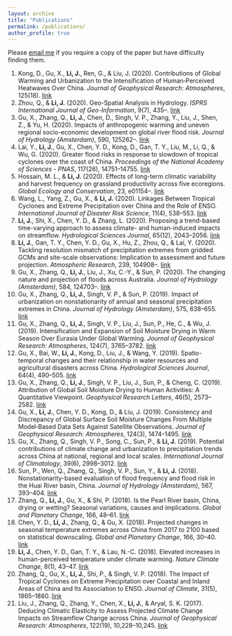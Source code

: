 ```yaml
---
layout: archive
title: "Publications"
permalink: /publications/
author_profile: true
---
```


Please [email me](mailto:jianfengli@hkbu.edu.hk) if you require a copy of the paper but have difficulty finding them. 

1. Kong, D., Gu, X., **Li, J.**, Ren, G., & Liu, J. (2020). Contributions of Global Warming and Urbanization to the Intensification of Human‐Perceived Heatwaves Over China. *Journal of Geophysical Research: Atmospheres*, 125(18). [link](https://doi.org/10.1029/2019JD032175)
2. Zhou, Q., & **Li, J.** (2020). Geo-Spatial Analysis in Hydrology. *ISPRS International Journal of Geo-Information*, 9(7), 435–. [link](https://doi.org/10.3390/ijgi9070435)
3. Gu, X., Zhang, Q., **Li, J.**, Chen, D., Singh, V. P., Zhang, Y., Liu, J., Shen, Z., & Yu, H. (2020). Impacts of anthropogenic warming and uneven regional socio-economic development on global river flood risk. *Journal of Hydrology (Amsterdam)*, 590, 125262–. [link](https://doi.org/10.1016/j.jhydrol.2020.125262)
4. Lai, Y., **Li, J.**, Gu, X., Chen, Y. D., Kong, D., Gan, T. Y., Liu, M., Li, Q., & Wu, G. (2020). Greater flood risks in response to slowdown of tropical cyclones over the coast of China. *Proceedings of the National Academy of Sciences - PNAS*, 117(26), 14751–14755. [link](https://doi.org/10.1073/pnas.1918987117)
5. Hossain, M. L., & **Li, J.** (2020). Effects of long-term climatic variability and harvest frequency on grassland productivity across five ecoregions. *Global Ecology and Conservation*, 23, e01154–. [link](https://doi.org/10.1016/j.gecco.2020.e01154)
6. Wang, L., Yang, Z., Gu, X., & **Li, J.** (2020). Linkages Between Tropical Cyclones and Extreme Precipitation over China and the Role of ENSO. *International Journal of Disaster Risk Science*, 11(4), 538–553. [link](https://doi.org/10.1007/s13753-020-00285-8)
7. **Li, J.**, Shi, X., Chen, Y. D., & Zhang, L. (2020). Proposing a trend-based time-varying approach to assess climate- and human-induced impacts on streamflow. *Hydrological Sciences Journal*, 65(12), 2043–2056. [link](https://doi.org/10.1080/02626667.2020.1785625)
8. **Li, J.**, Gan, T. Y., Chen, Y. D., Gu, X., Hu, Z., Zhou, Q., & Lai, Y. (2020). Tackling resolution mismatch of precipitation extremes from gridded GCMs and site-scale observations: Implication to assessment and future projection. *Atmospheric Research*, 239, 104908–. [link](https://doi.org/10.1016/j.atmosres.2020.104908)
9. Gu, X., Zhang, Q., **Li, J.**, Liu, J., Xu, C.-Y., & Sun, P. (2020). The changing nature and projection of floods across Australia. *Journal of Hydrology (Amsterdam)*, 584, 124703–. [link](https://doi.org/10.1016/j.jhydrol.2020.124703)
10. Gu, X., Zhang, Q., **Li, J.**, Singh, V. P., & Sun, P. (2019). Impact of urbanization on nonstationarity of annual and seasonal precipitation extremes in China. *Journal of Hydrology (Amsterdam)*, 575, 638–655. [link](https://doi.org/10.1016/j.jhydrol.2019.05.070)
11. Gu, X., Zhang, Q., **Li, J.**, Singh, V. P., Liu, J., Sun, P., He, C., & Wu, J. (2019). Intensification and Expansion of Soil Moisture Drying in Warm Season Over Eurasia Under Global Warming. *Journal of Geophysical Research: Atmospheres*, 124(7), 3765–3782. [link](https://doi.org/10.1029/2018JD029776)
12. Gu, X., Bai, W., **Li, J.**, Kong, D., Liu, J., & Wang, Y. (2019). Spatio-temporal changes and their relationship in water resources and agricultural disasters across China. *Hydrological Sciences Journal*, 64(4), 490–505. [link](https://doi.org/10.1080/02626667.2019.1587170)
13. Gu, X., Zhang, Q., **Li, J.**, Singh, V. P., Liu, J., Sun, P., & Cheng, C. (2019). Attribution of Global Soil Moisture Drying to Human Activities: A Quantitative Viewpoint. *Geophysical Research Letters*, 46(5), 2573–2582. [link](https://doi.org/10.1029/2018GL080768)
14. Gu, X., **Li, J.**, Chen, Y. D., Kong, D., & Liu, J. (2019). Consistency and Discrepancy of Global Surface Soil Moisture Changes From Multiple Model‐Based Data Sets Against Satellite Observations. *Journal of Geophysical Research: Atmospheres*, 124(3), 1474–1495. [link](https://doi.org/10.1029/2018JD029304)
15. Gu, X., Zhang, Q., Singh, V. P., Song, C., Sun, P., & **Li, J.** (2019). Potential contributions of climate change and urbanization to precipitation trends across China at national, regional and local scales. *International Journal of Climatology*, 39(6), 2998–3012. [link](https://doi.org/10.1002/joc.5997)
16. Sun, P., Wen, Q., Zhang, Q., Singh, V. P., Sun, Y., & **Li, J.** (2018). Nonstationarity-based evaluation of flood frequency and flood risk in the Huai River basin, China. *Journal of Hydrology (Amsterdam)*, 567, 393–404. [link](https://doi.org/10.1016/j.jhydrol.2018.10.031)
17. Zhang, Q., **Li, J.**, Gu, X., & Shi, P. (2018). Is the Pearl River basin, China, drying or wetting? Seasonal variations, causes and implications. *Global and Planetary Change*, 166, 48–61. [link](https://doi.org/10.1016/j.gloplacha.2018.04.005)
18. Chen, Y. D., **Li, J.**, Zhang, Q., & Gu, X. (2018). Projected changes in seasonal temperature extremes across China from 2017 to 2100 based on statistical downscaling. *Global and Planetary Change*, 166, 30–40. [link](https://doi.org/10.1016/j.gloplacha.2018.04.002)
19. **Li, J.**, Chen, Y. D., Gan, T. Y., & Lau, N.-C. (2018). Elevated increases in human-perceived temperature under climate warming. *Nature Climate Change*, 8(1), 43–47. [link](https://doi.org/10.1038/s41558-017-0036-2)
20. Zhang, Q., Gu, X., **Li, J.**, Shi, P., & Singh, V. P. (2018). The Impact of Tropical Cyclones on Extreme Precipitation over Coastal and Inland Areas of China and Its Association to ENSO. *Journal of Climate*, 31(5), 1865–1880. [link](https://doi.org/10.1175/JCLI-D-17-0474.1)
21. Liu, J., Zhang, Q., Zhang, Y., Chen, X., **Li, J.**, & Aryal, S. K. (2017). Deducing Climatic Elasticity to Assess Projected Climate Change Impacts on Streamflow Change across China. *Journal of Geophysical Research: Atmospheres*, 122(19), 10,228–10,245. [link](https://doi.org/10.1002/2017JD026701)
